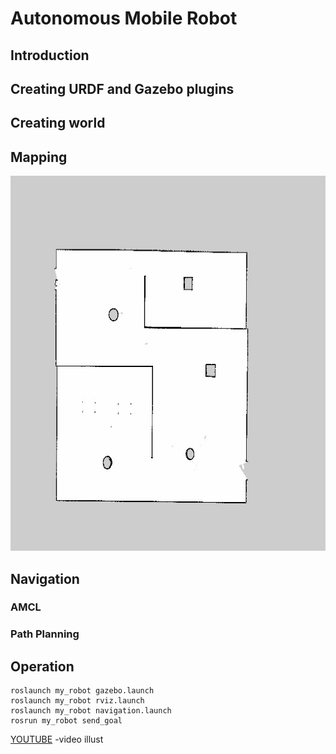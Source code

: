 # Autonomous Mobile Robot

## Introduction

## Creating URDF and Gazebo plugins

## Creating world

## Mapping

<div>
  <img src="https://github.com/Abdelrahman97omar/my_robot/blob/master/pictures/my_map.jpg" width="600" height="600" \>
</div>

## Navigation

### AMCL
### Path Planning

## Operation
```
roslaunch my_robot gazebo.launch
roslaunch my_robot rviz.launch
roslaunch my_robot navigation.launch
rosrun my_robot send_goal
```
[YOUTUBE](https://www.youtube.com/watch?v=evz1LqEomTE) -video illust


